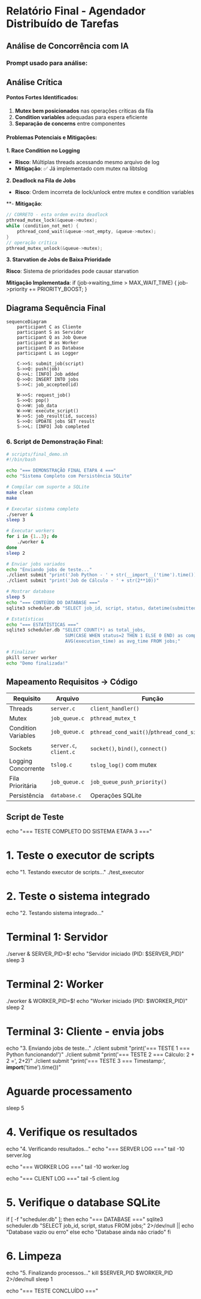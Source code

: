 # Relatório Final - Agendador Distribuído de Tarefas

## Análise de Concorrência com IA

### Prompt usado para análise:

## Análise Crítica
#### **Pontos Fortes Identificados:**
1. **Mutex bem posicionados** nas operações críticas da fila
2. **Condition variables** adequadas para espera eficiente
3. **Separação de concerns** entre componentes

#### **Problemas Potenciais e Mitigações:**

**1. Race Condition no Logging**
- **Risco**: Múltiplas threads acessando mesmo arquivo de log
- **Mitigação**: ✅ Já implementado com mutex na libtslog

**2. Deadlock na Fila de Jobs**
- **Risco**: Ordem incorreta de lock/unlock entre mutex e condition variables

**- **Mitigação**: 
```c
// CORRETO - esta ordem evita deadlock
pthread_mutex_lock(&queue->mutex);
while (condition_not_met) {
    pthread_cond_wait(&queue->not_empty, &queue->mutex);
}
// operação crítica
pthread_mutex_unlock(&queue->mutex);
```
**3. Starvation de Jobs de Baixa Prioridade**

**Risco**: Sistema de prioridades pode causar starvation

**Mitigação Implementada**:
if (job->waiting_time > MAX_WAIT_TIME) {
    job->priority += PRIORITY_BOOST;
}

## Diagrama Sequência Final

``` mermaid
sequenceDiagram
    participant C as Cliente
    participant S as Servidor
    participant Q as Job Queue
    participant W as Worker
    participant D as Database
    participant L as Logger

    C->>S: submit_job(script)
    S->>Q: push(job)
    Q->>L: [INFO] Job added
    Q->>D: INSERT INTO jobs
    S->>C: job_accepted(id)
    
    W->>S: request_job()
    S->>Q: pop()
    Q->>W: job_data
    W->>W: execute_script()
    W->>S: job_result(id, success)
    S->>D: UPDATE jobs SET result
    S->>L: [INFO] Job completed
``` 

### **6. Script de Demonstração Final:**

```bash
# scripts/final_demo.sh
#!/bin/bash

echo "=== DEMONSTRAÇÃO FINAL ETAPA 4 ==="
echo "Sistema Completo com Persistência SQLite"

# Compilar com suporte a SQLite
make clean
make

# Executar sistema completo
./server &
sleep 3

# Executar workers
for i in {1..3}; do
    ./worker &
done
sleep 2

# Enviar jobs variados
echo "Enviando jobs de teste..."
./client submit "print('Job Python - ' + str(__import__('time').time()))"
./client submit "print('Job de Cálculo - ' + str(2**10))"

# Mostrar database
sleep 5
echo "=== CONTEÚDO DO DATABASE ==="
sqlite3 scheduler.db "SELECT job_id, script, status, datetime(submitted_at) FROM jobs;"

# Estatísticas
echo "=== ESTATÍSTICAS ==="
sqlite3 scheduler.db "SELECT COUNT(*) as total_jobs, 
                      SUM(CASE WHEN status=2 THEN 1 ELSE 0 END) as completed,
                      AVG(execution_time) as avg_time FROM jobs;"

# Finalizar
pkill server worker
echo "Demo finalizada!"
```
## **Mapeamento Requisitos → Código**

| Requisito | Arquivo | Função | Status |
|-----------|---------|--------|--------|
| Threads | `server.c` | `client_handler()` | ✅ |
| Mutex | `job_queue.c` | `pthread_mutex_t` | ✅ |
| Condition Variables | `job_queue.c` | `pthread_cond_wait()`/`pthread_cond_signal()` | ✅ |
| Sockets | `server.c`, `client.c` | `socket()`, `bind()`, `connect()` | ✅ |
| Logging Concorrente | `tslog.c` | `tslog_log()` com mutex | ✅ |
| Fila Prioritária | `job_queue.c` | `job_queue_push_priority()` | ✅ |
| Persistência | `database.c` | Operações SQLite | ✅ |

## **Script de Teste** 

echo "=== TESTE COMPLETO DO SISTEMA ETAPA 3 ==="

# 1. Teste o executor de scripts
echo "1. Testando executor de scripts..."
./test_executor

# 2. Teste o sistema integrado
echo "2. Testando sistema integrado..."

# Terminal 1: Servidor
./server &
SERVER_PID=$!
echo "Servidor iniciado (PID: $SERVER_PID)"
sleep 3

# Terminal 2: Worker
./worker &
WORKER_PID=$!
echo "Worker iniciado (PID: $WORKER_PID)"
sleep 2

# Terminal 3: Cliente - envia jobs
echo "3. Enviando jobs de teste..."
./client submit "print('=== TESTE 1 === Python funcionando!')"
./client submit "print('=== TESTE 2 === Cálculo: 2 + 2 =', 2+2)"
./client submit "print('=== TESTE 3 === Timestamp:', __import__('time').time())"

# Aguarde processamento
sleep 5

# 4. Verifique os resultados
echo "4. Verificando resultados..."
echo "=== SERVER LOG ==="
tail -10 server.log

echo "=== WORKER LOG ==="
tail -10 worker.log

echo "=== CLIENT LOG ==="
tail -5 client.log

# 5. Verifique o database SQLite
if [ -f "scheduler.db" ]; then
    echo "=== DATABASE ==="
    sqlite3 scheduler.db "SELECT job_id, script, status FROM jobs;" 2>/dev/null || echo "Database vazio ou erro"
else
    echo "Database ainda não criado"
fi

# 6. Limpeza
echo "5. Finalizando processos..."
kill $SERVER_PID $WORKER_PID 2>/dev/null
sleep 1

echo "=== TESTE CONCLUÍDO ==="